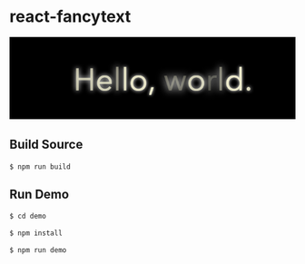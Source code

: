 # react-fancytext

![demo](images/demo.png)

## Build Source

```
$ npm run build
```

## Run Demo

```
$ cd demo
```

```
$ npm install
```

```
$ npm run demo
```
